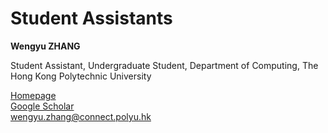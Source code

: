 # Student Assistants

**Wengyu ZHANG**

Student Assistant, Undergraduate Student, Department of Computing, The Hong Kong Polytechnic University

[Homepage](https://wengyuzhang.com)<br>
[Google Scholar](https://scholar.google.com/citations?user=zgV2AIAAAAAJ)<br>
[wengyu.zhang@connect.polyu.hk](mailto:wengyu.zhang@connect.polyu.hk)<br>